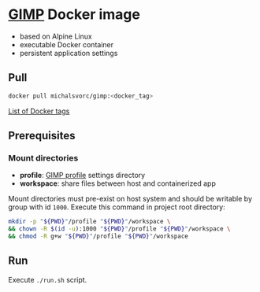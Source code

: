 # [GIMP](https://www.gimp.org/) Docker image
- based on Alpine Linux
- executable Docker container
- persistent application settings

## Pull
```bash
docker pull michalsvorc/gimp:<docker_tag>
```
[List of Docker tags](https://hub.docker.com/repository/docker/michalsvorc/gimp/tags)

## Prerequisites
### Mount directories
- **profile**: [GIMP profile](https://www.gimp.org/tutorials/GIMPProfile/) settings directory
- **workspace**: share files between host and containerized app

Mount directories must pre-exist on host system and should be writable by group with id `1000`. Execute this command in project root directory:
```bash
mkdir -p "${PWD}"/profile "${PWD}"/workspace \
&& chown -R $(id -u):1000 "${PWD}"/profile "${PWD}"/workspace \
&& chmod -R g+w "${PWD}"/profile "${PWD}"/workspace
```

## Run
Execute `./run.sh` script.
